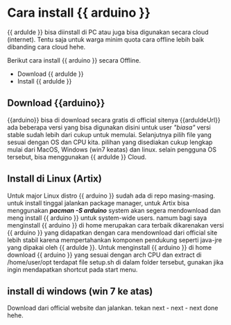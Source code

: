 # Cara install {{ arduino }}

{{ arduIde }} bisa diinstall di PC atau juga bisa digunakan secara cloud (internet). Tentu saja untuk warga minim quota cara offline lebih baik dibanding cara cloud hehe.

Berikut cara install {{ arduino }} secara Offline.

* Download {{ arduIde }}
* Install {{ arduIde }}

## Download {{arduino}}
{{arduino}} bisa di download secara gratis di official sitenya {{arduIdeUrl}} ada beberapa versi yang bisa digunakan disini untuk user _"biasa"_ versi stable sudah lebih dari cukup untuk memulai. Selanjutnya pilih file yang sesuai dengan OS dan CPU kita. pilihan yang disediakan cukup lengkap mulai dari MacOS, Windows (win7 keatas) dan linux. selain pengguna OS tersebut, bisa menggunakan {{ arduIde }} Cloud.

## Install di Linux (Artix)
Untuk major Linux distro {{ arduino }} sudah ada di repo masing-masing. untuk install tinggal jalankan package manager, untuk Artix bisa menggunakan **_pacman -S arduino_** system akan segera mendownload dan meng install {{ arduino }} untuk system-wide users. namum bagi saya menginstall {{ arduino }} di home merupakan cara terbaik dikarenakan versi {{ arduino }} yang didapatkan dengan cara mendownload dari official site lebih stabil karena mempertahankan komponen pendukung seperti java-jre yang dipakai oleh {{ arduIde }}. Untuk menginstall {{ arduino }} di home download {{ arduino }} yang sesuai dengan arch CPU dan extract di /home/user/opt terdapat file setup.sh di dalam folder tersebut, gunakan jika ingin mendapatkan shortcut pada start menu.

## install di windows (win 7 ke atas)
Download dari official website dan jalankan. tekan next - next - next done hehe.